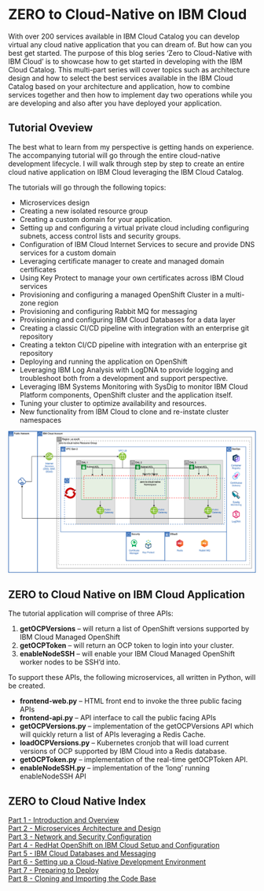 # ZERO to Cloud-Native on IBM Cloud

With over 200 services available in IBM Cloud Catalog you can develop virtual any cloud native application that you can dream of.  But how can you best get started.  The purpose of this blog series ‘Zero to Cloud-Native with IBM Cloud’ is to showcase how to get started in developing with the IBM Cloud Catalog.  This multi-part series will cover topics such as architecture design and how to select the best services available in the IBM Cloud Catalog based on your architecture and application, how to combine services together and then how to implement day two operations while you are developing and also after you have deployed your application.



## Tutorial Oveview
The best what to learn from my perspective is getting hands on experience.  The accompanying tutorial will go through the entire cloud-native development lifecycle.   I will walk through step by step to create an entire cloud native application on IBM Cloud leveraging the IBM Cloud Catalog.   

The tutorials will go through the following topics:  

* Microservices design  
* Creating a new isolated resource group
* Creating a custom domain for your application.  
* Setting up and configuring a virtual private cloud including configuring subnets, access control lists and security groups.  
* Configuration of IBM Cloud Internet Services to secure and provide DNS services for a custom domain  
* Leveraging certificate manager to create and managed domain certificates  
* Using Key Protect to manage your own certificates across IBM Cloud services  
* Provisioning and configuring a managed OpenShift Cluster in a multi-zone region  
* Provisioning and configuring Rabbit MQ for messaging  
* Provisioning and configuring IBM Cloud Databases for a data layer  
* Creating a classic CI/CD pipeline with integration with an enterprise git repository  
* Creating a tekton CI/CD pipeline with integration with an enterprise git repository  
* Deploying and running the application on OpenShift  
* Leveraging IBM Log Analysis with LogDNA to provide logging and troubleshoot both from a development and support perspective.  
* Leveraging IBM Systems Monitoring with SysDig to monitor IBM Cloud Platform components, OpenShift cluster and the application itself.  
* Tuning your cluster to optimize availability and resources.  
* New functionality from IBM Cloud to clone and re-instate cluster namespaces  

![](docs/images/zero-to-cloud-native.png)

## ZERO to Cloud Native on IBM Cloud Application
The tutorial application will comprise of three APIs:  
1)	**getOCPVersions** – will return a list of OpenShift versions supported by IBM Cloud Managed OpenShift  
2)	**getOCPToken** – will return an OCP token to login into your cluster.  
3)	**enableNodeSSH** – will enable your IBM Cloud Managed OpenShift worker nodes to be SSH’d into.  

To support these APIs, the following microservices, all written in Python, will be created.
  
* **frontend-web.py** – HTML front end to invoke the three public facing APIs  
* **frontend-api.py** – API interface to call the public facing APIs   
* **getOCPVersions.py** – implementation of the getOCPVersions API which will quickly return a list of APIs leveraging a Redis Cache.  
* **loadOCPVersions.py** – Kubernetes cronjob that will load current versions of OCP supported by IBM Cloud into a Redis database.   
* **getOCPToken.py** – implementation of the real-time getOCPToken API.  
* **enableNodeSSH.py** – implementation of the ‘long’ running enableNodeSSH API

## ZERO to Cloud Native Index
[Part 1 - Introduction and Overview ](docs/zero-to-cloud-native-part1-introduction.pdf)  
[Part 2 - Microservices Architecture and Design ](docs/zero-to-cloud-native-part2-microservices-design.pdf)  
[Part 3 - Network and Security Configuration ](docs/zero-to-cloud-native-part3-network-and-security-configuration.pdf)  
[Part 4 - RedHat OpenShift on IBM Cloud Setup and Configuration ](docs/zero-to-cloud-native-part4-openshift.pdf)  
[Part 5 - IBM Cloud Databases and Messaging ](docs/zero-to-cloud-native-part5-cloud-databases-and-messaging.pdf)  
[Part 6 - Setting up a Cloud-Native Development Environment ](docs/zero-to-cloud-native-part6-setting-up-a-development-environment.pdf)  
[Part 7 - Preparing to Deploy ](docs/zero-to-cloud-native-part7-preparing-to-deploy)  
[Part 8 - Cloning and Importing the Code Base ](docs/zero-to-cloud-native-part8-cloning-importing-codebase.pdf)



